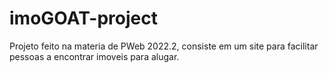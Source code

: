 # imoGOAT-project
Projeto feito na materia de PWeb 2022.2, consiste em um site para facilitar pessoas a encontrar imoveis para alugar. 
